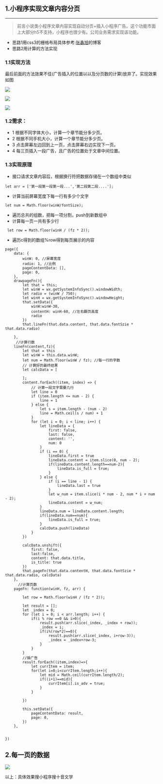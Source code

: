 ## 1.小程序实现文章内容分页
---
> 前言小说类小程序文章内容实现自动分页+插入小程序广告。这个功能市面上大部分h5不支持，小程序也很少有。公司业务需求实现该功能。
* 思路1用css3的栅格布局具体参考:[张鑫旭](https://www.zhangxinxu.com/wordpress/2017/02/css3-multiple-column-layout-read-horizontal/)的博客
* 思路2用计算的方法实现

### 1.1实现方法
最后前面的方法效果不佳(广告插入的位置以以及分页数的计算)放弃了。实现效果如图


![](https://user-gold-cdn.xitu.io/2019/6/3/16b1c870779855c5?w=369&h=598&f=jpeg&s=59434)

![](https://user-gold-cdn.xitu.io/2019/6/3/16b1c86765030881?w=369&h=597&f=jpeg&s=56918)


![](https://user-gold-cdn.xitu.io/2019/6/5/16b26c2afabff986?w=369&h=647&f=gif&s=1142214)

### 1.2需求：
* 1 根据不同字体大小，计算一个章节能分多少页。
* 2 根据不同手机大小，计算一个章节能分多少页。
* 3 点击屏幕左边回到上一页，点击屏幕右边实现下一页。
* 4 每三页插入一段广告，且广告的位置处于文章中间位置。


### 1.3实现原理
* 接口请求文章内容后，根据换行符把数据存储在一个数组中类似
~~~
let arr = ['第一段第一段第一段...','第二段第二段....'];
~~~
* 计算当前屏幕宽度下每一行有多少个文字
~~~
let num = Math.floor(winW/fontSize);
~~~
* 遍历总共的组数，把每一项分割，push到新数组中
* 计算每一页一共有多少行
~~~
 let row = Math.floor(winH / (fz * 2));
~~~
* 遍历c得到的数组%row得到每页展示的内容
~~~
page({
    data: {
        winW: 0, //屏幕宽度
        radio: 1, //比例
        pageContentData: [],
        page: 0,
    },
    drawpageFn(){
        let that = this;
        let winW = wx.getSystemInfoSync().windowWidth;
        let radio = (winW / 750);
        let winH = wx.getSystemInfoSync().windowHeight;
        that.setData({
            winW:winW-30,
            contentH: winH-60, //左右翻页高度
            radio
        })
        that.lineFn(that.data.content, that.data.fontSzie * that.data.radio)

    },
     //计算行数
    lineFn(content,fz){
        let that = this
        let winW = this.data.winW;
        let num = Math.floor(winW / fz); //每一行的字数
        // 计算好的最终结果
        let calcData = [

        ];
        content.forEach((item, index) => {
            // 计算一段文字需要几行
            let line = 0
            if (item.length <= num - 2) {
                line = 1
            } else {
                let s = item.length - (num - 2)
                line = Math.ceil(s / num) + 1
            }
            for (let i = 0; i < line; i++) {
                let lineData = {
                    first: false,
                    last: false,
                    content: '',
                    num: 0
                }
                if (i == 0) {
                    lineData.first = true
                    lineData.content = item.slice(0, num - 2);
                    if(lineData.content.length==num-2){
                        lineData.is_full = true;
                    }
                } else {
                    if (i == line - 1) {
                        lineData.last = true
                    }
                    let w_num = item.slice(i * num - 2, num * i + num - 2);
                    lineData.content = w_num;
                }
                lineData.num = lineData.content.length;
                if(lineData.num==num){
                    lineData.is_full = true;
                }
                calcData.push(lineData)
            }
        })

        calcData.unshift({
            first: false,
            last:false,
            content: that.data.title,
            is_title: true
        })
        that.pageFn(that.data.contentH, that.data.fontSzie * that.data.radio, calcData)
    },
      //计算页数
    pageFn: function(winH, fz, arr) {

        let row = Math.floor(winH / (fz * 2));

        let result = [];
        let _index = 0;
        for (let i = 0; i < arr.length; i++) {
            if(i % row ==0 && i>0){
                result.push(arr.slice(_index, _index + row));
                _index = i;
                if(i%(row*2)==0){
                    result.push(arr.slice(_index, i+row-3));
                    _index = _index+row-3;
                }
            }
        }
        //插广告
        result.forEach((item,index)=>{
            let currItem = item;
            for(let i=0;i<currItem.length;i++){
                let mid = Math.ceil(currItem.length/2);
                if((i+1)==mid){
                    currItem[i].is_adv = true;
                }
            }

        })

        this.setData({
            pageContentData: result,
            page: 0,
        })
    },


})
~~~
## 2.每一页的数据

![](https://user-gold-cdn.xitu.io/2019/6/3/16b1c987925e0b0a?w=339&h=617&f=jpeg&s=29227)


以上：具体效果搜小程序搜十音文学





